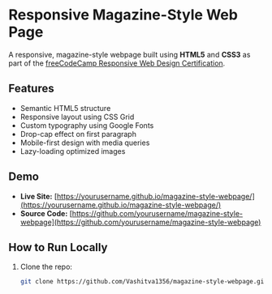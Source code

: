 # Responsive Magazine-Style Web Page

A responsive, magazine-style webpage built using **HTML5** and **CSS3** as part of the [freeCodeCamp Responsive Web Design Certification](https://www.freecodecamp.org/).

## Features
- Semantic HTML5 structure
- Responsive layout using CSS Grid
- Custom typography using Google Fonts
- Drop-cap effect on first paragraph
- Mobile-first design with media queries
- Lazy-loading optimized images

## Demo
- **Live Site:** [https://yourusername.github.io/magazine-style-webpage/](https://yourusername.github.io/magazine-style-webpage/)
- **Source Code:** [https://github.com/yourusername/magazine-style-webpage](https://github.com/yourusername/magazine-style-webpage)

## How to Run Locally
1. Clone the repo:
   ```bash
   git clone https://github.com/Vashitva1356/magazine-style-webpage.git
